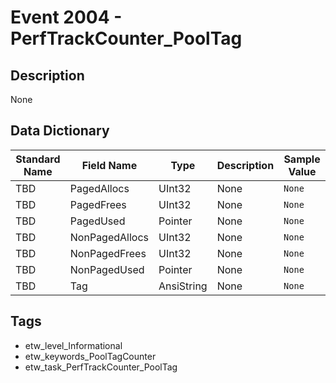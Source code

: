 # Event 2004 - PerfTrackCounter_PoolTag

## Description
None

## Data Dictionary
|Standard Name|Field Name|Type|Description|Sample Value|
|---|---|---|---|---|
|TBD|PagedAllocs|UInt32|None|`None`|
|TBD|PagedFrees|UInt32|None|`None`|
|TBD|PagedUsed|Pointer|None|`None`|
|TBD|NonPagedAllocs|UInt32|None|`None`|
|TBD|NonPagedFrees|UInt32|None|`None`|
|TBD|NonPagedUsed|Pointer|None|`None`|
|TBD|Tag|AnsiString|None|`None`|

## Tags
* etw_level_Informational
* etw_keywords_PoolTagCounter
* etw_task_PerfTrackCounter_PoolTag